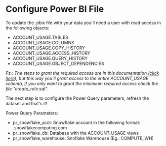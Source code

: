# Configure Power BI File

To update the .pbix file with your data you'll need a user with read access in the following objects:

- ACCOUNT_USAGE.TABLES
- ACCOUNT_USAGE.COLUMNS
- ACCOUNT_USAGE.COPY_HISTORY
- ACCOUNT_USAGE.ACCESS_HISTORY
- ACCOUNT_USAGE.QUERY_HISTORY
- ACCOUNT_USAGE.OBJECT_DEPENDENCIES

*Ps.: The steps to grant the required access are in this documentation ([click here](https://docs.snowflake.com/en/sql-reference/account-usage#enabling-the-snowflake-database-usage-for-other-roles)), but this way you'll grant access to the entire ACCOUNT_USAGE schema, if you only want to grant the minimium required access check the file "create_role.sql".*

The next step is to configure the Power Query parameters, refresh the dataset and that's it!

Power Query Parameters:
- pr_snowflake_acct: Snowflake account in the following format: <snowflake-account>.snowflakecomputing.com
- pr_snowflake_db: Database with the ACCOUNT_USAGE views
- pr_snowflake_warehouse: Snoflake Warehouse (Eg.: COMPUTE_WH)